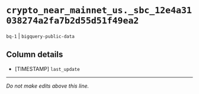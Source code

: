 # `crypto_near_mainnet_us._sbc_12e4a31038274a2fa7b2d55d51f49ea2`
`bq-1` | `bigquery-public-data`

## Column details
* [TIMESTAMP] `last_update`

-------------------------------------------------------------------------------
*Do not make edits above this line.*
